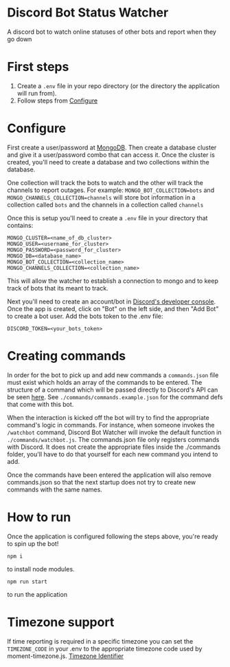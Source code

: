 # Discord Bot Status Watcher
A discord bot to watch online statuses of other bots and report when they go down

# First steps
1. Create a `.env` file in your repo directory (or the directory the application will run from).
2. Follow steps from [Configure](#configure)
# Configure

First create a user/password at [MongoDB](https://www.mongodb.com/).
Then create a database cluster and give it a user/password combo that can access it.
Once the cluster is created, you'll need to create a database and two collections within the database.

One collection will track the bots to watch and the other will track the channels to report outages.
For example: `MONGO_BOT_COLLECTION=bots` and `MONGO_CHANNELS_COLLECTION=channels` will store bot information in a collection
called `bots` and the channels in a collection called `channels`

Once this is setup you'll need to create a `.env` file in your directory that contains:
```
MONGO_CLUSTER=<name_of_db_cluster>
MONGO_USER=<username_for_cluster>
MONGO_PASSWORD=<password_for_cluster>
MONGO_DB=<database_name>
MONGO_BOT_COLLECTION=<collection_name>
MONGO_CHANNELS_COLLECTION=<collection_name>
```

This will allow the watcher to establish a connection to mongo and to keep track of bots that its meant to track.

Next you'll need to create an account/bot in [Discord's developer console](https://discord.com/developers/applications).
Once the app is created, click on "Bot" on the left side, and then "Add Bot" to create a bot user.
Add the bots token to the .env file:
```
DISCORD_TOKEN=<your_bots_token>
```

# Creating commands

In order for the bot to pick up and add new commands a `commands.json` file must exist which holds an array of the commands to be entered.
The structure of a command which will be passed directly to Discord's API can be seen [here](https://discord.js.org/#/docs/discord.js/14.6.0/typedef/ApplicationCommandData). See `./commands/commands.example.json` for the command defs that come with this bot.

When the interaction is kicked off the bot will try to find the appropriate command's logic in commands. For instance, when someone invokes the `/watchbot` command,
Discord Bot Watcher will invoke the default function in `./commands/watchbot.js`. The commands.json file only registers commands with Discord. It does not create the appropriate files inside the ./commands folder, you'll have to do that yourself for each new command you intend to add.

Once the commands have been entered the application will also remove commands.json so that the next startup does not try to create new commands with the same names.

# How to run
Once the application is configured following the steps above, you're ready to spin up the bot!
```
npm i
```
to install node modules.

```
npm run start
```
to run the application

# Timezone support

If time reporting is required in a specific timezone you can set the `TIMEZONE_CODE` in your .env to the appropriate timezone code used by moment-timezone.js. [Timezone Identifier](https://en.wikipedia.org/wiki/List_of_tz_database_time_zones) 


